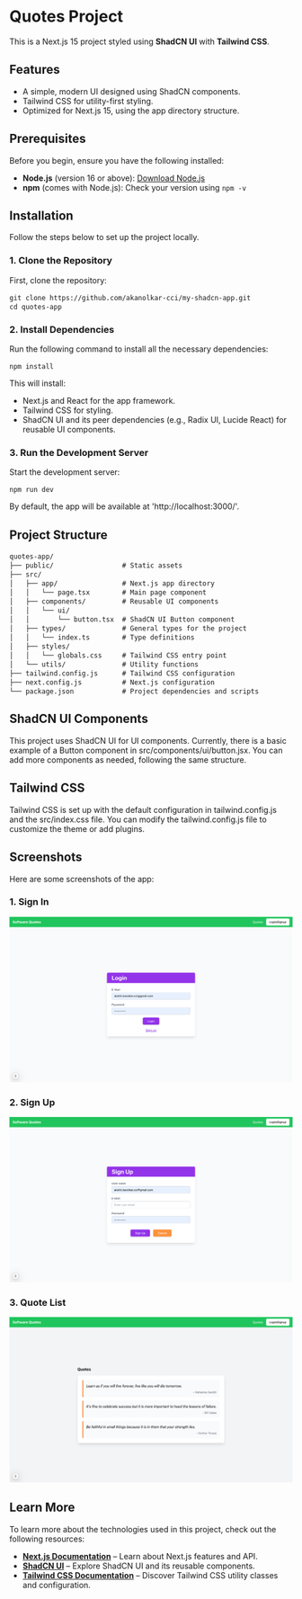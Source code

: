 # Quotes Project

This is a  Next.js 15 project styled using **ShadCN UI** with **Tailwind CSS**.

## Features
- A simple, modern UI designed using ShadCN components.
- Tailwind CSS for utility-first styling.
- Optimized for Next.js 15, using the app directory structure.

## Prerequisites

Before you begin, ensure you have the following installed:
- **Node.js** (version 16 or above): [Download Node.js](https://nodejs.org/)
- **npm** (comes with Node.js): Check your version using `npm -v`

## Installation

Follow the steps below to set up the project locally.

### 1. Clone the Repository

First, clone the repository:

```
git clone https://github.com/akanolkar-cci/my-shadcn-app.git
cd quotes-app
```

###  2. Install Dependencies

Run the following command to install all the necessary dependencies:
```
npm install
```

This will install:
- Next.js and React for the app framework.
- Tailwind CSS for styling.
- ShadCN UI and its peer dependencies (e.g., Radix UI, Lucide React) for reusable UI components.

### 3. Run the Development Server

Start the development server:
```
npm run dev
```
By default, the app will be available at 'http://localhost:3000/'. 

## Project Structure
```plaintext
quotes-app/
├── public/                 # Static assets
├── src/
│   ├── app/                # Next.js app directory
│   │   └── page.tsx        # Main page component
│   ├── components/         # Reusable UI components
│   │   └── ui/
│   │       └── button.tsx  # ShadCN UI Button component
│   ├── types/              # General types for the project
│   │   └── index.ts        # Type definitions
│   ├── styles/
│   │   └── globals.css     # Tailwind CSS entry point
│   └── utils/              # Utility functions
├── tailwind.config.js      # Tailwind CSS configuration
├── next.config.js          # Next.js configuration
└── package.json            # Project dependencies and scripts
```

## ShadCN UI Components
This project uses ShadCN UI for UI components. Currently, there is a basic example of a Button component in src/components/ui/button.jsx. You can add more components as needed, following the same structure.

## Tailwind CSS
Tailwind CSS is set up with the default configuration in tailwind.config.js and the src/index.css file. You can modify the tailwind.config.js file to customize the theme or add plugins.

## Screenshots
Here are some screenshots of the app:

### 1. Sign In
![Sign In](https://github.com/akanolkar-cci/my-shadcn-app/raw/main/quote-app/quotes-app/screenshots/sign-in.png)

### 2. Sign Up
![Sign Up](https://github.com/akanolkar-cci/my-shadcn-app/raw/main/quote-app/quotes-app/screenshots/sign-up.png)

### 3. Quote List
![Quote List](https://github.com/akanolkar-cci/my-shadcn-app/raw/main/quote-app/quotes-app/screenshots/quote-list.png)

## Learn More

To learn more about the technologies used in this project, check out the following resources:

- [**Next.js Documentation**](https://nextjs.org/docs) – Learn about Next.js features and API.
- [**ShadCN UI**](https://github.com/shadcn/ui) – Explore ShadCN UI and its reusable components.
- [**Tailwind CSS Documentation**](https://tailwindcss.com/docs) – Discover Tailwind CSS utility classes and configuration.
